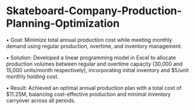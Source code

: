 # Skateboard-Company-Production-Planning-Optimization
•	Goal: Minimize total annual production cost while meeting monthly demand using regular production, overtime, and inventory management.

•	Solution: Developed a linear programming model in Excel to allocate production volumes between regular and overtime capacity (30,000 and 15,000 units/month respectively), incorporating initial inventory and $5/unit monthly holding cost.

•	Result: Achieved an optimal annual production plan with a total cost of $11.25M, balancing cost-effective production and minimal inventory carryover across all periods.
